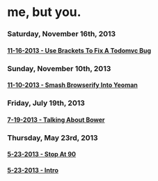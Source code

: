# me, but you.

### Saturday, November 16th, 2013
#### [11-16-2013 - Use Brackets To Fix A Todomvc Bug](#11-16-2013-use-brackets-to-fix-a-todomvc-bug)
### Sunday, November 10th, 2013
#### [11-10-2013 - Smash Browserify Into Yeoman](#11-10-2013-smash-browserify-into-yeoman)
### Friday, July 19th, 2013
#### [7-19-2013 - Talking About Bower](#7-19-2013-talking-about-bower)
### Thursday, May 23rd, 2013
#### [5-23-2013 - Stop At 90](#5-23-2013-stop-at-90)
#### [5-23-2013 - Intro](#5-23-2013-intro)